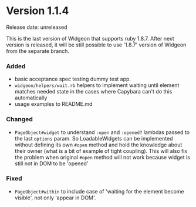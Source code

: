 # Version 1.1.4
Release date: unreleased

This is the last version of Widgeon that supports ruby 1.8.7. After next version is released, it will be still possible to 
use '1.8.7' version of Widgeon from the separate branch.

### Added
* basic acceptance spec testing dummy test app.
* `widgeon/helpers/wait.rb` helpers to implement waiting until element matches needed state in the cases where Capybara can't do this automatically
* usage examples to README.md

### Changed
* `PageObject#widget` to understand `:open` and `:opened?` lambdas passed to the last `options` param. So LoadableWidgets can be implemented without defining its own `#open` method and hold the knowledge about their owner (what is a bit of example of tight coupling). This will also fix the problem when original `#open` method will not work because widget is still not in DOM to be 'opened'

### Fixed
* `PageObject#within` to include case of 'waiting for the element become visible', not only 'appear in DOM'.